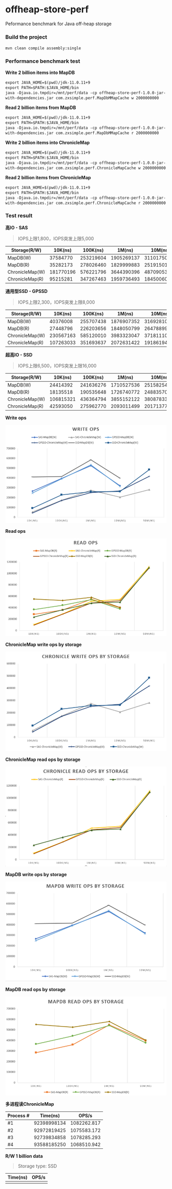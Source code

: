 # offheap-store-perf
Peformance benchmark for Java off-heap storage

### Build the project
```shell
mvn clean compile assembly:single
```

### Performance benchmark test
**Write 2 billion items into MapDB**

```shell
export JAVA_HOME=$(pwd)/jdk-11.0.11+9
export PATH=$PATH:$JAVA_HOME/bin
java -Djava.io.tmpdir=/mnt/perf/data -cp offheap-store-perf-1.0.0-jar-with-dependencies.jar com.zxsimple.perf.MapDbMMapCache w 2000000000
```

**Read 2 billion items from MapDB**
```shell
export JAVA_HOME=$(pwd)/jdk-11.0.11+9
export PATH=$PATH:$JAVA_HOME/bin
java -Djava.io.tmpdir=/mnt/perf/data -cp offheap-store-perf-1.0.0-jar-with-dependencies.jar com.zxsimple.perf.MapDbMMapCache r 2000000000
```

**Write 2 billion items into ChronicleMap**
```shell
export JAVA_HOME=$(pwd)/jdk-11.0.11+9
export PATH=$PATH:$JAVA_HOME/bin
java -Djava.io.tmpdir=/mnt/perf/data -cp offheap-store-perf-1.0.0-jar-with-dependencies.jar com.zxsimple.perf.ChronicleMapCache w 2000000000
```

**Read 2 billion items from ChronicleMap**
```shell
export JAVA_HOME=$(pwd)/jdk-11.0.11+9
export PATH=$PATH:$JAVA_HOME/bin
java -Djava.io.tmpdir=/mnt/perf/data -cp offheap-store-perf-1.0.0-jar-with-dependencies.jar com.zxsimple.perf.ChronicleMapCache r 2000000000
```

### Test result

**高IO - SAS**

> IOPS上限1,800，IOPS突发上限5,000

|Storage(R/W)     |10K(ns)      |100K(ns)      |1M(ns) |10M(ns) |50M(ns) |
| ---- | ---- | ---- | ---- | ---- | ---- |
| MapDB(W) | 37584770 | 253219604 | 1905269137 | 31101750491 |  |
| MapDB(R) | 35282173 | 278026460 | 1829999883 | 25191501020 |  |
| ChronicleMap(W) | 181770196 | 576221796 | 3644390396 | 48709053791 | 355514017130 |
| ChronicleMap(R) | 95215281 | 347267463 | 1959736493 | 18450060515 | 89740821302 |

**通用型SSD - GPSSD**

> IOPS上限2,300，IOPS突发上限8,000

| Storage(R/W)    | 10K(ns)   | 100K(ns)  | 1M(ns)     | 10M(ns)     | 50M(ns)      | 
| --------------- | --------- | --------- | ---------- | ----------- | ------------ | 
| MapDB(W)        | 40376008  | 255707438 | 1876907352 | 31692810149 |              |
| MapDB(R)        | 27448796  | 226203656 | 1848050799 | 26478899168 |              | 
| ChronicleMap(W) | 230567163 | 585120010 | 3983323047 | 37181110409 | 239614024885 |
| ChronicleMap(R) | 107263033 | 351693637 | 2072631422 | 19186194044 | 91854562988  |

**超高IO - SSD**

> IOPS上限6,500，IOPS突发上限16,000

| Storage(R/W)    | 10K(ns)   | 100K(ns)  | 1M(ns)     | 10M(ns)     | 50M(ns)      | 1B(ns) |
| --------------- | --------- | --------- | ---------- | ----------- | ------------ | -------- |
| MapDB(W)        | 24414392  | 241636276 | 1710527536 | 25158254950 |              |          |
| MapDB(R)        | 18135518  | 190535648 | 1726740772 | 24883570860 |              |          |
| ChronicleMap(W) | 106815321 | 436364794 | 3855152122 | 38087833316 | 206487973496 |          |
| ChronicleMap(R) | 42593050  | 275962770 | 2093011499 | 20171377215 | 91046667947  |          |

**Write ops**

<img src=".\images\write-ops.png" alt="write-ops" style="zoom:67%;" />

**Read ops**

<img src=".\images\read-ops.png" alt="read-ops" style="zoom:67%;" />

**ChronicleMap write ops by storage**

<img src=".\images\chroniclemap-write-ops-by-storage.png" alt="chroniclemap-write-ops-by-storage" style="zoom:67%;" />

**ChronicleMap read ops by storage**

<img src=".\images\chroniclemap-read-ops-by-storage.png" alt="chroniclemap-read-ops-by-storage" style="zoom:67%;" />

**MapDB write ops by storage**

<img src=".\images\mapdb-write-ops-by-storage.png" alt="mapdb-write-ops-by-storage" style="zoom: 67%;" />

**MapDB read ops by storage**

<img src=".\images\mapdb-read-ops-by-storage.png" alt="read-ops" style="zoom:67%;" />

**多进程读ChronicleMap**

| Process # | Time(ns)    | OPS/s       |
| --------- | ----------- | ----------- |
| #1        | 92398998134 | 1082262.817 |
| #2        | 92972819425 | 1075583.172 |
| #3        | 92739834858 | 1078285.293 |
| #4        | 93588185250 | 1068510.942 |

**R/W 1 billion data**

> Storage type: SSD

| Time(ns) | OPS/s |
| -------- | ----- |
|          |       |
